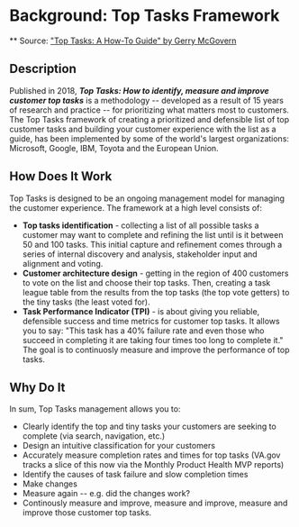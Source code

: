 # Background: Top Tasks Framework
** Source: ["Top Tasks: A How-To Guide" by Gerry McGovern](https://www.amazon.com/Top-Tasks-How-Gerry-McGovern-ebook/dp/B07JJKZNZ6/ref=sr_1_1?dchild=1&keywords=Gerry+McGovern+Top+Tasks&qid=1597071302&sr=8-1)

## Description

Published in 2018, ***Top Tasks: How to identify, measure and improve customer top tasks*** is a methodology -- developed as a result of 15 years of research and practice --  for prioritizing what matters most to customers. The Top Tasks framework of creating a prioritized and defensible list of top customer tasks and building your customer experience with the list as a guide, has been implemented by some of the world's largest organizations: Microsoft, Google, IBM, Toyota and the European Union.

## How Does It Work

Top Tasks is designed to be an ongoing management model for managing the customer experience.   The framework at a high level consists of:

- **Top tasks identification** - collecting a list of all possible tasks a customer may want to complete and refining the list until is it between 50 and 100 tasks.  This initial capture and refinement comes through a series of internal discovery and analysis, stakeholder input and alignment and voting.  
- **Customer architecture design** - getting in the region of 400 customers to vote on the list and choose their top tasks.  Then, creating a task league table from the results from the top tasks (the top vote getters) to the tiny tasks (the least voted for).
- **Task Performance Indicator (TPI)** - is about giving you reliable, defensible success and time metrics for customer top tasks.  It allows you to say: "This task has a 40% failure rate and even those who succeed in completing it are taking four times too long to complete it."  The goal is to continuosly measure and improve the performance of top tasks.

## Why Do It

In sum, Top Tasks management allows you to:

- Clearly identify the top and tiny tasks your customers are seeking to complete (via search, navigation, etc.)
- Design an intuitive classification for your customers
- Accurately measure completion rates and times for top tasks (VA.gov tracks a slice of this now via the Monthly Product Health MVP reports)
- Identify the causes of task failure and slow completion times
- Make changes
- Measure again -- e.g. did the changes work?
- Continously measure and improve, measure and improve, measure and improve those customer top tasks.



